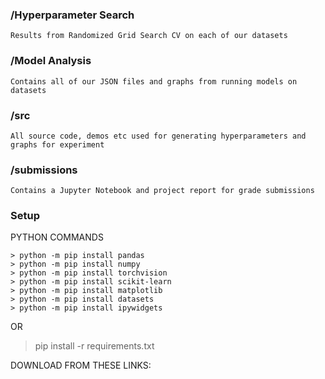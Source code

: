 
### /Hyperparameter Search 
    Results from Randomized Grid Search CV on each of our datasets 
### /Model Analysis
    Contains all of our JSON files and graphs from running models on datasets 
### /src
    All source code, demos etc used for generating hyperparameters and graphs for experiment 
### /submissions
    Contains a Jupyter Notebook and project report for grade submissions 

### Setup
PYTHON COMMANDS

```
> python -m pip install pandas
> python -m pip install numpy
> python -m pip install torchvision
> python -m pip install scikit-learn
> python -m pip install matplotlib
> python -m pip install datasets
> python -m pip install ipywidgets
```
OR

> pip install -r requirements.txt

DOWNLOAD FROM THESE LINKS:

```

```